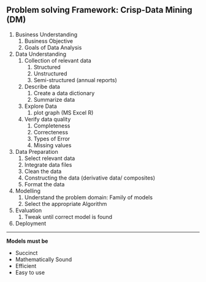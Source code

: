 ## Problem solving Framework: Crisp-Data Mining (DM)

1. Business Understanding
    1. Business Objective
    2. Goals of Data Analysis
2. Data Understanding
    1. Collection of relevant data
        1. Structured
        2. Unstructured
        3. Semi-structured (annual reports)
    2. Describe data
        1. Create a data dictionary
        2. Summarize data
    3. Explore Data
        1. plot graph (MS Excel R)
    4. Verify data quality
        1. Completeness
        2. Correcteness
        3. Types of Error
        4. Missing values
3. Data Preparation
    1. Select relevant data
    2. Integrate data files
    3. Clean the data
    4. Constructing the data (derivative data/ composites)
    5. Format the data
4. Modelling
    1. Understand the problem domain: Family of models
    2. Select the appropriate Algorithm
5. Evaluation
    1. Tweak until correct model is found
6. Deployment
---
**Models must be**
- Succinct
- Mathematically Sound
- Efficient
- Easy to use
